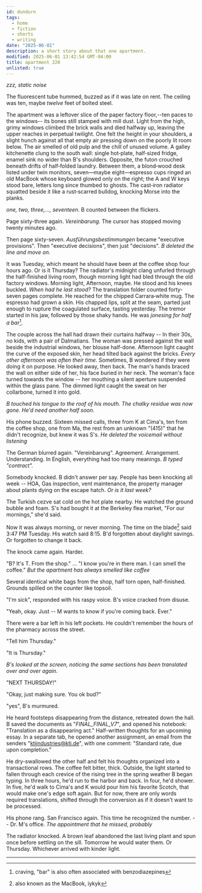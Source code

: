 ```yaml
---
id: dundurn
tags:
  - home
  - fiction
  - shorts
  - writing
date: "2025-06-01"
description: a short story about that one apartment.
modified: 2025-06-01 13:42:54 GMT-04:00
title: apartment 220
unlisted: true
---
```


_zzz, static noise_

The fluorescent tube hummed, buzzed as if it was late on rent. The ceiling was ten, maybe _twelve_ feet of bolted steel.

The apartment was a leftover slice of the paper factory floor,--ten paces to the windows-- its bones still stamped with mill dust.
Light from the high, grimy windows climbed the brick walls and died halfway up, leaving the upper reaches in perpetual twilight.
One felt the height in your shoulders, a slight hunch against all that empty air pressing down on the poorly lit room below. The air smelled of old pulp and the chill of unused volume.
A galley kitchenette clung to the south wall: single hot‑plate, half‑sized fridge, enamel sink no wider than B's shoulders. Opposite, the futon crouched beneath drifts of half‑folded laundry.
Between them, a blond‑wood desk listed under twin monitors, seven—maybe eight—espresso cups ringed an old MacBook whose keyboard glowed only on the right; the A and W keys stood bare, letters long since thumbed to ghosts.
The cast‑iron radiator squatted beside it like a rust‑scarred bulldog, knocking Morse into the planks.

_one, two, three,..., seventeen_. B counted between the flickers.

Page sixty-three again. _Vereinbarung._ The cursor has stopped moving twenty minutes ago.

Then page sixty-seven. _Ausführungsbestimmungen_ became "executive provisions". Then "executive decisions", then just "decisions". _B deleted the line and move on._

It was Tuesday, which meant he should have been at the coffee shop four hours ago. Or is it Thursday?
The radiator's midnight clang unfurled through the half-finished living room, though morning light had bled through the old factory windows. Morning light, Afternoon, maybe.
He stood and his knees buckled. _When had he last stood?_ The translation folder counted forty-seven pages complete.
He reached for the chipped Carrara‑white mug. The espresso had grown a skin. His chapped lips, split at the seam, parted just enough to rupture the coagulated surface, tasting yesterday.
The tremor started in his jaw, followed by those shaky hands. He was _jonesing for half a bar_[^1].

The couple across the hall had drawn their curtains halfway -- In their 30s, no kids, with a pair of Dalmatians. The woman was pressed against the wall beside the industrial windows, her blouse half-done.
Afternoon light caught the curve of the exposed skin, her head tilted back against the bricks. _Every other afternoon was often their time_.
Sometimes, B wondered if they were doing it on purpose. He looked away, then back. The man's hands braced the wall on either side of her, his face buried in her neck. The woman's face
turned towards the window -- her mouthing a silent aperture suspended within the glass pane. The dimmed light caught the sweat on her collarbone, turned it into gold.

_B touched his tongue to the roof of his mouth. The chalky residue was now gone. He'd need another half soon._

His phone buzzed. Sixteen missed calls, three from K at Cima's, ten from the coffee shop, one from Ma, the rest from an unknown "(415)" that he didn't recognize, but knew it was S's. _He deleted the voicemail without listening_

The German blurred again. "Vereinbarung". Agreement. Arrangement. Understanding. In English, everything had too many meanings. _B typed "contract"._

Somebody knocked. B didn't answer per say. People has been knocking all week -- HOA, Gas inspection, vent maintenance, the property manager about plants dying on the escape hatch. _Or is it last week?_

The Turkish cezve sat cold on the hot plate nearby. He watched the ground bubble and foam. S's had bought it at the Berkeley flea market, "For our mornings," she'd said.

Now it was always morning, or never morning. The time on the blade[^2] said 3:47 PM Tuesday. His watch said 8:15. B'd forgotten about daylight savings. Or forgotten to change it back.

The knock came again. Harder.

"B? It's T. From the shop."
...
"I know you're in there man. I can smell the coffee."
_But the apartment has always smelled like coffee_

Several identical white bags from the shop, half torn open, half-finished. Grounds spilled on the counter like topsoil.

"I'm sick", responded with his raspy voice. B's voice cracked from disuse.

"Yeah, okay. Just -- M wants to know if you're coming back. Ever."

There were a bar left in his left pockets. He couldn't remember the hours of the pharmacy across the street.

"Tell him Thursday."

"It is Thursday."

_B's looked at the screen, noticing the same sections has been translated over and over again._

"NEXT THURSDAY!"

"Okay, just making sure. You ok bud?"

"yes", B's murmured.

He heard footsteps disappearing from the distance, retreated down the hall. B saved the documents as "_FINAL_FINAL_V7_", and opened his notebook: "Translation as a disappearing act."
Half-written thoughts for an upcoming essay. In a separate tab, he opened another assignment, an email from the senders "ktiindustries@kti.de", with one comment: "Standard rate, due upon completion."

He dry-swallowed the other half and felt his thoughts organized into a transactional rows. <!--The idea here is that he start hallucinating again -->
The coffee felt bitter, thick. Outside, the light started to fallen through each crevice of the rising tree in the spring weather <!-- revise this -->
B began typing. In three hours, he'd run to the harbor and back. In four, he'd shower. In five, he'd walk to Cima's and K would pour him his favorite Scotch, that would make one's edge soft again.
But for now, there are only words required translations, shifted through the conversion as if it doesn't want to be processed.

His phone rang. San Francisco again. This time he recognized the number. -- Dr. M's office. _The appointment that he missed, probably_

The radiator knocked. A brown leaf abandoned the last living plant and spun once before settling on the sill. Tomorrow he would water them. Or Thursday. Whichever arrived with kinder light.

---

[^1]: craving, "bar" is also often associated with benzodiazepines

[^2]: also known as the MacBook, iykyk

